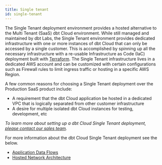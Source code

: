 ```yaml
---
title: Single tenant 
id: single-tenant
---
```


The Single Tenant deployment environment provides a hosted alternative to the Multi Tenant (SaaS) dbt Cloud environment. While still managed and maintained by dbt Labs, the Single Tenant environment provides dedicated infrastructure with one or more instances of dbt Cloud that can only be accessed by a single customer. This is accomplished by spinning up all the necessary infrastructure with a re-usable Infrastructure as Code (IaC) deployment built with [Terraform](https://www.terraform.io/). The Single Tenant infrastructure lives in a dedicated AWS account and can be customized with certain configurations such as Firewall rules to limit ingress traffic or hosting in a specific AWS Region.

A few common reasons for choosing a Single Tenant deployment over the Production SaaS product include:
- A requirement that the dbt Cloud application be hosted in a dedicated VPC that is logically separated from other customer infrastructure
- A desire for multiple isolated dbt Cloud instances for testing, development, etc

_To learn more about setting up a dbt Cloud Single Tenant deployment, [please contact our sales team](mailto:sales@getdbt.com)._

For more information about the dbt Cloud Single Tenant deployment see the below.

- [Application Data Flows](/docs/deploy/architecture#application-data-flows)
- [Hosted Network Architecture](/docs/deploy/architecture#hosted-network-architecture)
